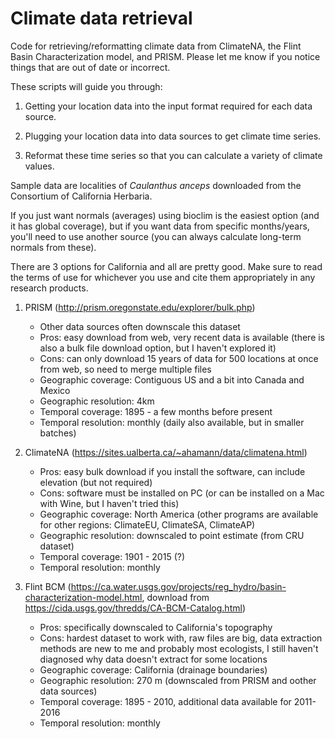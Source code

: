 # Climate data retrieval

Code for retrieving/reformatting climate data from ClimateNA, the Flint Basin Characterization model, and PRISM. Please let me know if you notice things that are out of date or incorrect. 

These scripts will guide you through:

1. Getting your location data into the input format required for each data source.

2. Plugging your location data into data sources to get climate time series.

3. Reformat these time series so that you can calculate a variety of climate values.

Sample data are localities of *Caulanthus anceps* downloaded from the Consortium of California Herbaria.


If you just want  normals (averages) using bioclim is the easiest option (and it has global coverage), but if you want data from specific months/years, you'll need to use another source (you can always calculate long-term normals from these).

There are 3 options for California and all are pretty good. Make sure to read the terms of use for whichever you use and cite them appropriately in any research products.

1. PRISM (http://prism.oregonstate.edu/explorer/bulk.php)
     - Other data sources often downscale this dataset
     - Pros: easy download from web, very recent data is available (there is also a bulk file download option, but I haven't explored it)
     - Cons: can only download 15 years of data for 500 locations at once from web, so need to merge multiple files
     - Geographic coverage: Contiguous US and a bit into Canada and Mexico
     - Geographic resolution: 4km
     - Temporal coverage: 1895 - a few months before present
     - Temporal resolution: monthly (daily also available, but in smaller batches)
     
2. ClimateNA (https://sites.ualberta.ca/~ahamann/data/climatena.html)
     - Pros: easy bulk download if you install the software, can include elevation (but not required)
     - Cons: software must be installed on PC (or can be installed on a Mac with Wine, but I haven't tried this)
     - Geographic coverage: North America (other programs are available for other regions: ClimateEU, ClimateSA, ClimateAP)
     - Geographic resolution: downscaled to point estimate (from CRU dataset)
     - Temporal coverage: 1901 - 2015 (?) 
     - Temporal resolution: monthly 

3. Flint BCM (https://ca.water.usgs.gov/projects/reg_hydro/basin-characterization-model.html, download from https://cida.usgs.gov/thredds/CA-BCM-Catalog.html)
     - Pros: specifically downscaled to California's topography
     - Cons: hardest dataset to work with, raw files are big, data extraction methods are new to me and probably most ecologists, I still haven't diagnosed why data doesn't extract for some locations
     - Geographic coverage: California (drainage boundaries)
     - Geographic resolution: 270 m (downscaled from PRISM and oother data sources)
     - Temporal coverage: 1895 - 2010, additional data available for 2011-2016 
     - Temporal resolution: monthly 


